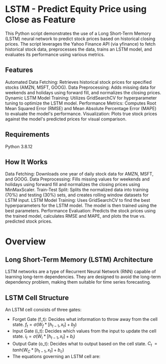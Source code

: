 # LSTM - Predict Equity Price using Close as Feature

This Python script demonstrates the use of a Long Short-Term Memory (LSTM) neural network to predict stock prices based on historical closing prices. The script leverages the Yahoo Finance API (via yfinance) to fetch historical stock data, preprocesses the data, trains an LSTM model, and evaluates its performance using various metrics.

## Features

Automated Data Fetching: Retrieves historical stock prices for specified stocks (AMZN, MSFT, GOOG).
Data Preprocessing: Adds missing data for weekends and holidays using forward fill, and normalizes the closing prices.
Dynamic LSTM Model Training: Utilizes GridSearchCV for hyperparameter tuning to optimize the LSTM model.
Performance Metrics: Computes Root Mean Squared Error (RMSE) and Mean Absolute Percentage Error (MAPE) to evaluate the model's performance.
Visualization: Plots true stock prices against the model's predicted prices for visual comparison.

## Requirements

Python 3.8.12

## How It Works

Data Fetching: Downloads one year of daily stock data for AMZN, MSFT, and GOOG.
Data Preprocessing: Fills missing values for weekends and holidays using forward fill and normalizes the closing prices using MinMaxScaler.
Train-Test Split: Splits the normalized data into training (70%) and testing (30%) sets, and creates rolling window datasets for LSTM input.
LSTM Model Training: Uses GridSearchCV to find the best hyperparameters for the LSTM model. The model is then trained using the best parameters.
Performance Evaluation: Predicts the stock prices using the trained model, calculates RMSE and MAPE, and plots the true vs. predicted stock prices.

# Overview
## Long Short-Term Memory (LSTM) Architecture
LSTM networks are a type of Recurrent Neural Network (RNN) capable of learning long-term dependencies. They are designed to avoid the long-term dependency problem, making them suitable for time series forecasting.

## LSTM Cell Structure
An LSTM cell consists of three gates:

* Forget Gate (f_t): Decides what information to throw away from the cell state. $f_t = \sigma(W_f*[h_{t-1}, x_t] + b_f)$
* Input Gate (i_t): Decides which values from the input to update the cell state. $i_t = \sigma(W_i*[h_{t-1}, x_t] + b_i)$ 
* Output Gate (o_t): Decides what to output based on the cell state. $C^{~}_t = tanh(W_C*[h_{t-1}, x_t] + b_c)$
* The equations governing an LSTM cell are:



